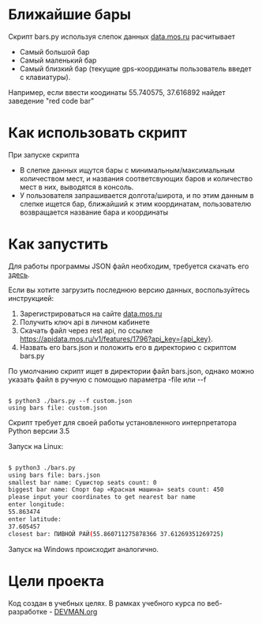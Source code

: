 # Ближайшие бары

Скрипт bars.py используя слепок данных [data.mos.ru](data.mos.ru) расчитывает
- Самый большой бар
- Самый маленький бар
- Самый близкий бар (текущие gps-координаты пользователь введет с клавиатуры).

Например, если ввести коодинаты 55.740575, 37.616892 найдет заведение "red code bar"

# Как использовать скрипт

При запуске скрипта
- В слепке данных ищутся бары с минимальным/максимальным количеством мест, и названия соответсвующих баров и количество мест в них, выводятся в консоль.
- У пользователя запрашивается долгота/широта, и по этим данным в слепке ищется бар, ближайший к этим координатам, пользователю возвращается название бара и координаты

# Как запустить
 
Для работы программы JSON файл необходим, требуется скачать его [здесь](https://devman.org/fshare/1503831681/4/).

Если вы хотите загрузить последнюю версию данных, воспользуйтесь инструкцией:
1. Зарегистрироваться на сайте [data.mos.ru](https://data.mos.ru)
2. Получить ключ api в личном кабинете
3. Скачать файл через rest api, по ссылке https://apidata.mos.ru/v1/features/1796?api_key={api_key}. 
4. Назвать его bars.json и положить его в директорию с скриптом bars.py

По умолчанию скрипт ищет в директории файл bars.json, однако можно указать файл в ручную с помощью параметра -file или --f

```

$ python3 ./bars.py --f custom.json
using bars file: custom.json

```

Скрипт требует для своей работы установленного интерпретатора Python версии 3.5

Запуск на Linux:

```bash

$ python3 ./bars.py
using bars file: bars.json
smallest bar name: Сушистор seats count: 0
biggest bar name: Спорт бар «Красная машина» seats count: 450
please input your coordinates to get nearest bar name
enter longitude:
55.863474
enter latitude:
37.605457
closest bar: ПИВНОЙ РАЙ(55.860711275878366 37.61269351269725)

```

Запуск на Windows происходит аналогично.



# Цели проекта

Код создан в учебных целях. В рамках учебного курса по веб-разработке - [DEVMAN.org](https://devman.org)
